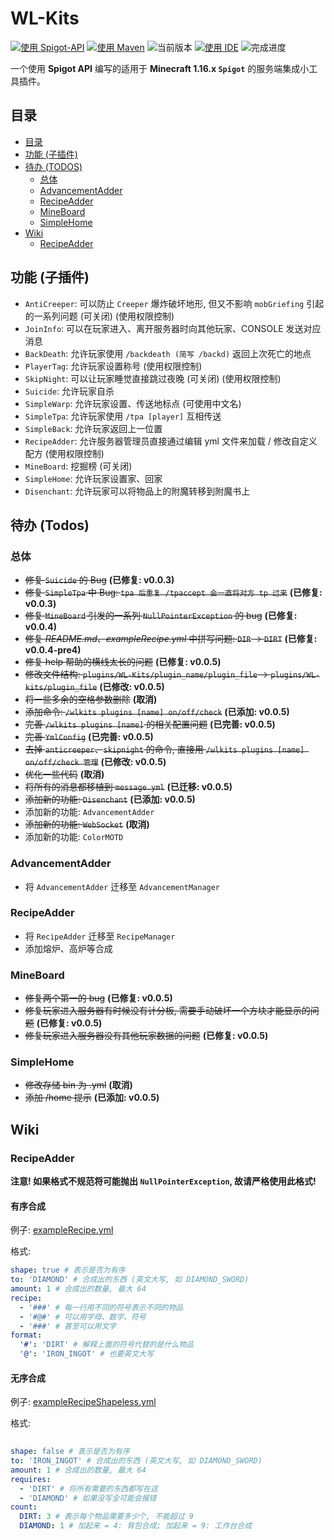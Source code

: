 # WL-Kits
[![使用 Spigot-API](https://img.shields.io/badge/使用-Spigot%20API-green)](https://hub.spigotmc.org/javadocs/bukkit/)
[![使用 Maven](https://img.shields.io/badge/使用-Maven-blue)](https://hub.spigotmc.org/javadocs/bukkit/)
![当前版本](https://img.shields.io/badge/当前版本-0.0.5-orange)
[![使用 IDE](https://img.shields.io/badge/使用%20IDE-JetBrains%20IntelliJ%20IDEA-red)](https://www.jetbrains.com/idea/)
![完成进度](https://img.shields.io/badge/完成进度-20%25-red)

一个使用 **Spigot API** 编写的适用于 **Minecraft 1.16.x `Spigot`** 的服务端集成小工具插件。

## 目录
- [目录](#目录)
- [功能 (子插件)](#功能-子插件)
- [待办 (TODOS)](#待办-todos)
  - [总体](#总体)
  - [AdvancementAdder](#advancementadder)
  - [RecipeAdder](#recipeadder)
  - [MineBoard](#mineboard)
  - [SimpleHome](#simplehome)
- [Wiki](#wiki)
  - [RecipeAdder](#recipeadder-1)

## 功能 (子插件)
- `AntiCreeper`: 可以防止 `Creeper` 爆炸破坏地形, 但又不影响 `mobGriefing` 引起的一系列问题 (可关闭) (使用权限控制)
- `JoinInfo`: 可以在玩家进入、离开服务器时向其他玩家、CONSOLE 发送对应消息
- `BackDeath`: 允许玩家使用 `/backdeath (简写 /backd)` 返回上次死亡的地点
- `PlayerTag`: 允许玩家设置称号 (使用权限控制)
- `SkipNight`: 可以让玩家睡觉直接跳过夜晚 (可关闭) (使用权限控制)
- `Suicide`: 允许玩家自杀
- `SimpleWarp`: 允许玩家设置、传送地标点 (可使用中文名)
- `SimpleTpa`: 允许玩家使用 `/tpa [player]` 互相传送
- `SimpleBack`: 允许玩家返回上一位置
- `RecipeAdder`: 允许服务器管理员直接通过编辑 yml 文件来加载 / 修改自定义配方 (使用权限控制)
- `MineBoard`: 挖掘榜 (可关闭)
- `SimpleHome`: 允许玩家设置家、回家
- `Disenchant`: 允许玩家可以将物品上的附魔转移到附魔书上

## 待办 (Todos)
### 总体
- ~~修复 `Suicide` 的 Bug~~ **(已修复: v0.0.3)**
- ~~修复 `SimpleTpa` 中 Bug: `tpa 后重复 /tpaccept 会一直将对方 tp 过来`~~ **(已修复: v0.0.3)**
- ~~修复 `MineBoard` 引发的一系列 `NullPointerException` 的 bug~~ **(已修复: v0.0.4)**
- ~~修复 *README.md*、*exampleRecipe.yml* 中拼写问题: `DIR` -> `DIRT`~~ **(已修复: v0.0.4-pre4)**
- ~~修复 help 帮助的横线太长的问题~~ **(已修复: v0.0.5)**
- ~~修改文件结构: `plugins/WL-Kits/plugin_name/plugin_file` -> `plugins/WL-kits/plugin_file`~~ **(已修改: v0.0.5)**
- ~~将一些多余的空格参数删除~~ **(取消)**
- ~~添加命令: `/wlkits plugins [name] on/off/check`~~ **(已添加: v0.0.5)**
- ~~完善 `/wlkits plugins [name]` 的相关配置问题~~ **(已完善: v0.0.5)**
- ~~完善 `YmlConfig`~~ **(已完善: v0.0.5)**
- ~~去掉 `anticreeper`、`skipnight` 的命令, 直接用 `/wlkits plugins [name] on/off/check 管理`~~ **(已修改: v0.0.5)**
- ~~优化一些代码~~ **(取消)**
- ~~将所有的消息都移植到 `message.yml`~~ **(已迁移: v0.0.5)**
- ~~添加新的功能: `Disenchant`~~ **(已添加: v0.0.5)**
- 添加新的功能: `AdvancementAdder`
- ~~添加新的功能: `WebSocket`~~ **(取消)**
- 添加新的功能: `ColorMOTD`
### AdvancementAdder
- 将 `AdvancementAdder` 迁移至 `AdvancementManager`
### RecipeAdder
- 将 `RecipeAdder` 迁移至 `RecipeManager`
- 添加熔炉、高炉等合成
### MineBoard
- ~~修复两个第一的 bug~~ **(已修复: v0.0.5)**
- ~~修复玩家进入服务器有时候没有计分板, 需要手动破坏一个方块才能显示的问题~~ **(已修复: v0.0.5)**
- ~~修复玩家进入服务器没有其他玩家数据的问题~~ **(已修复: v0.0.5)**
### SimpleHome
- ~~修改存储 bin 为 .yml~~ **(取消)**
- ~~添加 /home 提示~~ **(已添加: v0.0.5)**

## Wiki
### RecipeAdder
**注意! 如果格式不规范将可能抛出 `NullPointerException`, 故请严格使用此格式!**
#### 有序合成
例子: [exampleRecipe.yml](https://github.com/WindLeaf233/WL-Kits/blob/cab50fbb44d10c1974c6a22de30cd5533a5340dd/src/main/resources/exampleRecipe.yml)

格式:
```yaml
shape: true # 表示是否为有序
to: 'DIAMOND' # 合成出的东西 (英文大写, 如 DIAMOND_SWORD)
amount: 1 # 合成出的数量, 最大 64
recipe:
  - '###' # 每一行用不同的符号表示不同的物品
  - '#@#' # 可以用字母、数字、符号
  - '###' # 甚至可以用文字
format:
  '#': 'DIRT' # 解释上面的符号代替的是什么物品
  '@': 'IRON_INGOT' # 也要英文大写
```
#### 无序合成
例子: [exampleRecipeShapeless.yml](https://github.com/WindLeaf233/WL-Kits/blob/cab50fbb44d10c1974c6a22de30cd5533a5340dd/src/main/resources/exampleRecipeShapeless.yml)

格式:
```yaml
  
shape: false # 表示是否为有序
to: 'IRON_INGOT' # 合成出的东西 (英文大写, 如 DIAMOND_SWORD)
amount: 1 # 合成出的数量, 最大 64
requires:
  - 'DIRT' # 将所有需要的东西都写在这
  - 'DIAMOND' # 如果没写全可能会报错
count:
  DIRT: 3 # 表示每个物品需要多少个, 不能超过 9
  DIAMOND: 1 # 加起来 = 4: 背包合成; 加起来 = 9: 工作台合成
```
